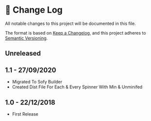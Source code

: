 # 📝  Change Log

All notable changes to this project will be documented in this file.

The format is based on [Keep a Changelog](https://keepachangelog.com/en/1.0.0/), and this project adheres to [Semantic Versioning](https://semver.org/spec/v2.0.0.html).

## Unreleased

## 1.1 - 27/09/2020
* Migrated To Sofy Builder 
* Created Dist File For Each & Every Spinner With Min & Unminifed 

## 1.0 - 22/12/2018
* First Release